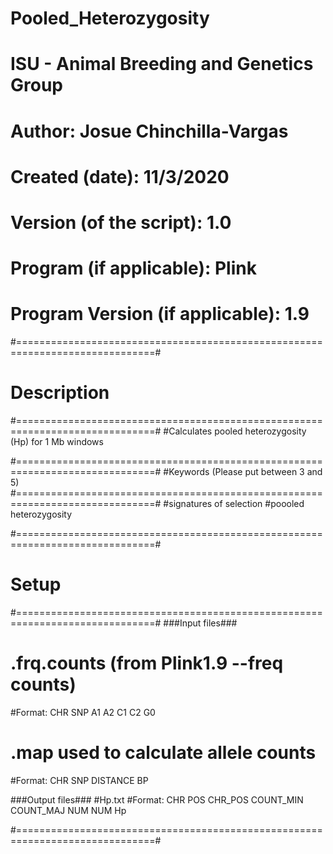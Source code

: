 # Pooled_Heterozygosity
# ISU - Animal Breeding and Genetics Group
# Author: Josue Chinchilla-Vargas
# Created (date): 11/3/2020
# Version (of the script): 1.0
# Program (if applicable): Plink
# Program Version (if applicable): 1.9
#==============================================================================#
# Description
#==============================================================================#
#Calculates pooled heterozygosity (Hp) for 1 Mb windows

#==============================================================================#
#Keywords (Please put between 3 and 5)
#==============================================================================#
#signatures of selection
#poooled heterozygosity




#==============================================================================#
# Setup
#==============================================================================#
###Input files###

#  .frq.counts (from Plink1.9 --freq counts)
#Format: CHR SNP A1 A2 C1 C2 G0


#   .map used to calculate allele counts
#Format: CHR SNP DISTANCE BP

###Output files###
#Hp.txt
#Format:  CHR POS CHR_POS COUNT_MIN COUNT_MAJ NUM NUM Hp

#==============================================================================#
